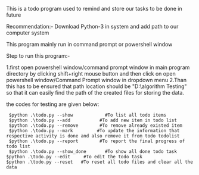 This is a todo program used to remind and store our tasks to be done in future

Recommendation:- Download Python-3 in system and add path to our computer system

This program mainly run in command prompt or powershell window

Step to run this program:-

1.first open powershell window/command prompt window in main program directory by clicking shift+right mouse button and then click on open powershell window/Command Prompt window in dropdown menu
2.Than this has to be ensured that path location should be "D:\algorithm Testing" so that it can easily find the path of the created files for storing the data.

the codes for testing are given below:

```
 $python .\todo.py --show            #To list all todo items
 $python .\todo.py --add           #To add new item in todo list
 $python .\todo.py --remove        #To remove already existed item
 $python .\todo.py --mark         #To update the information that respective activity is done and also remove it from todo todolist
 $python .\todo.py --report        #To report the final progress of todo list
 $python .\todo.py --show_done       #To show all done todo task
$python .\todo.py --edit     #To edit the todo task
$python .\todo.py --reset   #To reset all todo files and clear all the data

 ```